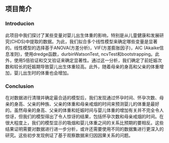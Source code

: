 ## 项目简介

### Introducion
此项目中我们探讨了某些变量对婴儿出生体重的影响，特别是从儿童健康和发展研究(CHDS)中提取的数据。为此，我们拟合多个线性模型来确定哪些变量是显著的。线性模型的选择基于ANOVA(方差分析)，VIF(方差膨胀因子)，AIC (Akaike信息准则)，使用dredge函数，durbinWatsonTest, ncvTest和bootstrapping。此外，使用5倍验证和交叉验证来确定显著性。通过这一分析，我们确定了前妊娠次数和较长的妊娠期导致婴儿出生体重较高。此外，随着母亲的身高和父亲的体重增加，婴儿出生时的体重也会增加。

### Conclusion
在对数据进行清理并确定最合适的模型后，我们发现通过怀孕时间、怀孕次数、母亲的身高、父亲的种族、父亲的体重和母亲戒烟的时间来预测婴儿的体重是最好的。虽然母亲的身高、父亲的体重和妊娠时间与婴儿体重的增加有关并不完全令人惊讶，但我们的模型得出了令人惊讶的结果，包括怀孕次数和母亲戒烟的时间。在很大程度上，我们的模型显示的吸烟和婴儿体重之间的关系比预期的要相反。这些结果证明需要对数据进行进一步分析，或许还需要使用不同的数据集进行更深入的研究。这些初步发现例证了基于观察数据来归因因果关系的问题。
